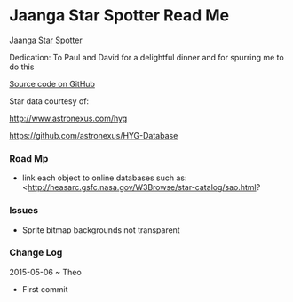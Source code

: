 Jaanga Star Spotter Read Me
===
 
<span style=display:none; >[View as web page]( http://jaanga.github.io/cookbook/star-spotter/index.html "view the files as apps." ) </span>  

[Jaanga Star Spotter]( http://jaanga.github.io/cookbook/star-spotter/r1/star-spotter.html )

Dedication: To Paul and David for a delightful dinner and for spurring me to do this 

[Source code on GitHub]( https://github.com/jaanga/cookbook/tree/gh-pages/star-spotter )

Star data courtesy of:

<http://www.astronexus.com/hyg>

<https://github.com/astronexus/HYG-Database>

### Road Mp

* link each object to online databases such as: <http://heasarc.gsfc.nasa.gov/W3Browse/star-catalog/sao.html?


### Issues

* Sprite bitmap backgrounds not transparent

### Change Log

2015-05-06 ~ Theo

* First commit